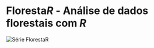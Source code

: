 # **Floresta*R*** - Análise de dados florestais com ***R***

![Série **Floresta*R***](https://user-images.githubusercontent.com/100598348/166833952-5b078aae-8052-4388-9275-3799c878432b.png)
